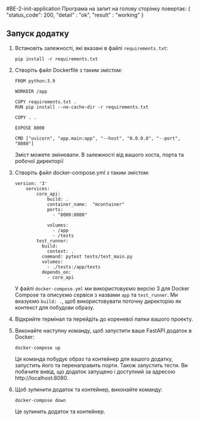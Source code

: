 #BE-2-init-application
Програма на запит на голову сторінку повертає:
{
    "status_code": 200,
    "detail" : "ok",
    "result" : "working"
}

## Запуск додатку

1. Встановіть залежності, які вказані в файлі `requirements.txt`:
    ```shell
    pip install -r requirements.txt
2. Створіть файл Dockerfile з таким змістом:
    ```shell
    FROM python:3.9

    WORKDIR /app

    COPY requirements.txt .
    RUN pip install --no-cache-dir -r requirements.txt

    COPY . .

    EXPOSE 8000

    CMD ["uvicorn", "app.main:app", "--host", "0.0.0.0", "--port", "8080"]
    ```
    Зміст можете змінювати. В залежності від вашого хоста, порта та робочої директорії

2. Створіть файл docker-compose.yml з таким змістом:
    ```shell
    version: '3'
        services:
            core_api:
                build: .
                container_name:  "mcontainer"
                ports:
                  - "8000:8080"

                volumes:
                  - /app
                  - /tests
            test_runner:
              build:
                context: .
              command: pytest tests/test_main.py
              volumes:
                - ./tests:/app/tests
              depends_on:
                - core_api
    ```
    У файлі `docker-compose.yml` ми використовуємо версію 3 для Docker Compose та описуємо сервіси з назвами `app` та `test_runner`. Ми вказуємо `build: .`, щоб використовувати поточну директорію як контекст для побудови образу. 

3. Відкрийте термінал та перейдіть до кореневої папки вашого проекту.
4. Виконайте наступну команду, щоб запустити ваше FastAPI додаток в Docker:
    ```shell
    docker-compose up
    ```
    Ця команда побудує образ та контейнер для вашого додатку, запустить його та перенаправить порти.
    Також запустить тести.
    Ви побачите вивід, що додаток запущено і доступний за адресою http://localhost:8080.
5. Щоб зупинити додаток та контейнер, виконайте команду:
    ```shell
    docker-compose down
    ```
    Це зупинить додаток та контейнер.

